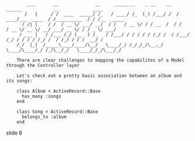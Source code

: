             ___       __              __     ________    _ __    __   ______            __             ____
           /   |     / /  ____  _____/ /_   / ____/ /_  (_) /___/ /  / ____/___  ____  / /__________  / / /__  _____
          / /| |    / /  / __ \/ ___/ __/  / /   / __ \/ / / __  /  / /   / __ \/ __ \/ __/ ___/ __ \/ / / _ \/ ___/
         / ___ |   / /___ /_/ (__  ) /_   / /___/ / / / / / /_/ /  / /___/ /_/ / / / / /_/ /  / /_/ / / /  __/ /
        /_/  |_|  /_____\____/____/\__/   \____/_/ /_/_/_/\__,_/   \____/\____/_/ /_/\__/_/   \____/_/_/\___/_/

        There are clear challenges to mapping the capabilites of a Model through the Controller layer

        Let's check out a pretty basic association between an album and its songs:

        class Album < ActiveRecord::Base
          has_many :songs
        end

        class Song < ActiveRecord::Base
          belongs_to :album
        end
















































































slide 8